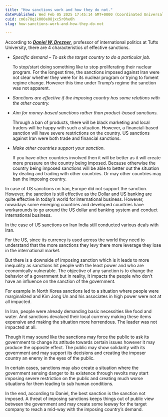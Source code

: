 ```yaml
---
title: "How sanctions work and how they do not."
datePublished: Wed Feb 05 2025 17:45:14 GMT+0000 (Coordinated Universal Time)
cuid: cm6s78qik000e08jxc5r0he0h
slug: how-sanctions-work-and-how-they-do-not

---
```



According to ***[Daniel W. Drezner](https://en.wikipedia.org/wiki/Daniel_W._Drezner)***, professor of international politics at Tufts University, there are 4 characteristics of effective sanctions.

- *Specific demand – To ask the target country to do a particular job.*
    
    To stop/start doing something like to stop proliferating their nuclear program. For the longest time, the sanctions imposed against Iran were not clear whether they were for its nuclear program or trying to foment regime change. However this time under Trump’s regime the sanction was not apparent.
    
- *Sanctions are effective if the imposing country has some relations with the other country.*
- *Aim for money-based sanctions rather than product-based sanctions.*
    
    Through a ban of products, there will be black marketing and local traders will be happy with such a situation. However, a financial-based sanction will have severe restrictions on the country. US sanctions against Iran were both trade and financial sanctions.
    
- *Make other countries support your sanction.*
    
    If you have other countries involved then it will be better as it will create more pressure on the country being imposed. Because otherwise the country being imposed sanctions will be able to better out the situation by dealing and trading with other countries. Or may other countries may ban the imposing country.
    

In case of US sanctions on Iran, Europe did not support the sanction. However, the sanction is still effective as the Dollar and US banking are quite effective in today’s world for international business. However, nowadays some emerging countries and developed countries have workarounds to go around the US dollar and banking system and conduct international business.

In the case of US sanctions on Iran India still conducted various deals with Iran.

For the US, since its currency is used across the world they need to understand that the more sanctions they levy there more leverage they lose in the international market.

But there is a downside of imposing sanction which is it leads to more inequality as sanctions hit people with the least power and who are economically vulnerable. The objective of any sanction is to change the behavior of a government but in reality, it impacts the people who don’t have an influence on the sanction of the government.

For example in North Korea sanctions led to a situation where people were marginalized and Kim Jong Un and his associates in high power were not at all impacted.

In Iran, people were already demanding basic necessities like food and water. And sanctions devalued their local currency making these items expensive and making the situation more horrendous. The leader was not impacted at all.

Though it may sound like the sanctions may force the public to ask its government to change its attitude towards certain issues however it may produce the opposite effect. The public may show solidarity with its government and may support its decisions and creating the imposer country an enemy in the eyes of the public.

In certain cases, sanctions may also create a situation where the government sensing danger to its existence through revolts may start imposing severe restriction on the public and creating much worse situations for them leading to sub human conditions.

In the end, according to Daniel, the best sanction is the sanction not imposed. A threat of imposing sanctions keeps things out of public view between the government and may create some leeway for the target company to reach a mid-way with the imposing country’s demand.
